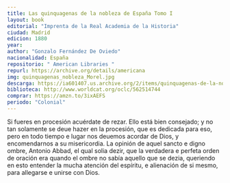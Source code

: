 ```yaml
---
title: Las quinquagenas de la nobleza de España Tomo I
layout: book
editorial: "Imprenta de la Real Academia de la Historia"
ciudad: Madrid
edicion: 1880
year: 
author: "Gonzalo Fernández De Oviedo"
nacionalidad: España
repositorio: " American Libraries "
repurl: https://archive.org/details/americana
img: quinquagenas_nobleza_Morel.jpg
descarga: https://ia601407.us.archive.org/2/items/quinquagenas-de-la-nobleza-de-espana-tomo-i-gonzalo-fernandez-de-oviedo/Quinquagenas%20de%20la%20nobleza%20de%20Espa%C3%B1a%20Tomo%20I%20-%20Gonzalo%20Fern%C3%A1ndez%20de%20Oviedo.pdf
biblioteca: http://www.worldcat.org/oclc/562514744
comprar: https://amzn.to/3ixAEFS 
periodo: "Colonial"
---
```

 
Si fueres en procesión acuérdate de rezar. Ello está bien consejado; y no tan solamente se deue hazer en la procesión, que es dedicada para eso, pero en todo tiempo e lugar nos deuemos acordar de Dios, y encomendarnos a su misericordia. La opinión de aquel sancto e digno ombre, Antonio Abbad, el qual solia dezir, que la verdadera e perfeta orden de oración era quando el ombre no sabía aquello que se dezia, queriendo en esto entender la mucha atención del espíritu, e alienación de si mesmo, para allegarse e unirse con Dios.
